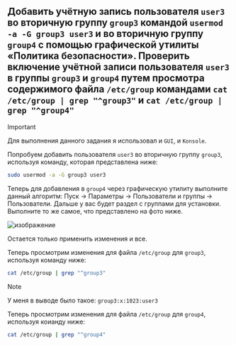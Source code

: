 ## Добавить учётную запись пользователя `user3` во вторичную группу `group3` командой `usermod -a -G group3 user3` и во вторичную группу `group4` с помощью графической утилиты «Политика безопасности». Проверить включение учётной записи пользователя `user3` в группы `group3` и `group4` путем просмотра содержимого файла `/etc/group` командами `cat /etc/group | grep "^group3"` и `cat /etc/group | grep "^group4"`

> [!IMPORTANT]
> Для выполнения данного задания я использовал и `GUI`, и `Konsole`.

Попробуем добавить пользователя `user3` во вторичную группу `group3`, используя команду, которая представлена ниже:

```bash
sudo usermod -a -G group3 user3
```

Теперь для добавления в `group4` через графическую утилиту выполните данный алгоритм: Пуск -> Параметры -> Пользователи и группы -> Пользователи. 
Дальше у вас будет раздел с группами для установки. Выполните то же самое, что представлено на фото ниже. 

![изображение](https://github.com/user-attachments/assets/f75efba3-3d70-4861-a073-cb43d83dd34f)

Остается только применить изменения и все. 

Теперь просмотрим изменения для файла `/etc/group` для `group3`, используя команду ниже:

```bash
cat /etc/group | grep "^group3"
```

> [!NOTE]
> У меня в выводе было такое: `group3:x:1023:user3`

Теперь просмотрим изменения для файла `/etc/group` для `group4`, используя коианду ниже:

```bash
cat /etc/group | grep "^group4"
```
